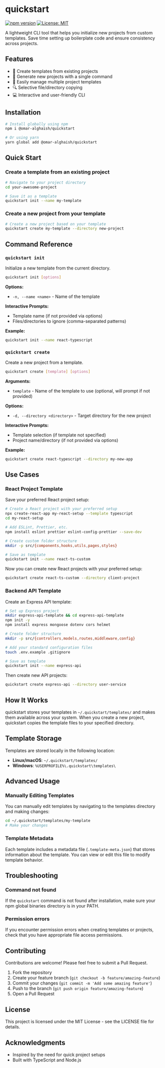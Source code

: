 # quickstart

[![npm version](https://img.shields.io/npm/v/quickstart.svg)](https://www.npmjs.com/package/quickstart)
[![License: MIT](https://img.shields.io/badge/License-MIT-yellow.svg)](https://opensource.org/licenses/MIT)

A lightweight CLI tool that helps you initialize new projects from custom templates. Save time setting up boilerplate code and ensure consistency across projects.

## Features

- 📝 Create templates from existing projects
- 🚀 Generate new projects with a single command
- 🧩 Easily manage multiple project templates
- 🔍 Selective file/directory copying
- 💻 Interactive and user-friendly CLI

## Installation

```bash
# Install globally using npm
npm i @omar-alghaish/quickstart

# Or using yarn
yarn global add @omar-alghaish/quickstart
```

## Quick Start

### Create a template from an existing project

```bash
# Navigate to your project directory
cd your-awesome-project

# Save it as a template
quickstart init --name my-template
```

### Create a new project from your template

```bash
# Create a new project based on your template
quickstart create my-template --directory new-project
```

## Command Reference

### `quickstart init`

Initialize a new template from the current directory.

```bash
quickstart init [options]
```

**Options:**

- `-n, --name <name>` - Name of the template

**Interactive Prompts:**

- Template name (if not provided via options)
- Files/directories to ignore (comma-separated patterns)

**Example:**

```bash
quickstart init --name react-typescript
```

### `quickstart create`

Create a new project from a template.

```bash
quickstart create [template] [options]
```

**Arguments:**

- `template` - Name of the template to use (optional, will prompt if not provided)

**Options:**

- `-d, --directory <directory>` - Target directory for the new project

**Interactive Prompts:**

- Template selection (if template not specified)
- Project name/directory (if not provided via options)

**Example:**

```bash
quickstart create react-typescript --directory my-new-app
```

## Use Cases

### React Project Template

Save your preferred React project setup:

```bash
# Create a React project with your preferred setup
npx create-react-app my-react-setup --template typescript
cd my-react-setup

# Add ESLint, Prettier, etc.
npm install eslint prettier eslint-config-prettier --save-dev

# Create custom folder structure
mkdir -p src/{components,hooks,utils,pages,styles}

# Save as template
quickstart init --name react-ts-custom
```

Now you can create new React projects with your preferred setup:

```bash
quickstart create react-ts-custom --directory client-project
```

### Backend API Template

Create an Express API template:

```bash
# Set up Express project
mkdir express-api-template && cd express-api-template
npm init -y
npm install express mongoose dotenv cors helmet

# Create folder structure
mkdir -p src/{controllers,models,routes,middleware,config}

# Add your standard configuration files
touch .env.example .gitignore

# Save as template
quickstart init --name express-api
```

Then create new API projects:

```bash
quickstart create express-api --directory user-service
```

## How It Works

quickstart stores your templates in `~/.quickstart/templates/` and makes them available across your system. When you create a new project, quickstart copies the template files to your specified directory.

## Template Storage

Templates are stored locally in the following location:

- **Linux/macOS**: `~/.quickstart/templates/`
- **Windows**: `%USERPROFILE%\.quickstart\templates\`

## Advanced Usage

### Manually Editing Templates

You can manually edit templates by navigating to the templates directory and making changes:

```bash
cd ~/.quickstart/templates/my-template
# Make your changes
```

### Template Metadata

Each template includes a metadata file (`.template-meta.json`) that stores information about the template. You can view or edit this file to modify template behavior.

## Troubleshooting

### Command not found

If the `quickstart` command is not found after installation, make sure your npm global binaries directory is in your PATH.

### Permission errors

If you encounter permission errors when creating templates or projects, check that you have appropriate file access permissions.

## Contributing

Contributions are welcome! Please feel free to submit a Pull Request.

1. Fork the repository
2. Create your feature branch (`git checkout -b feature/amazing-feature`)
3. Commit your changes (`git commit -m 'Add some amazing feature'`)
4. Push to the branch (`git push origin feature/amazing-feature`)
5. Open a Pull Request

## License

This project is licensed under the MIT License - see the LICENSE file for details.

## Acknowledgments

- Inspired by the need for quick project setups
- Built with TypeScript and Node.js
